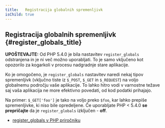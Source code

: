 ```yaml
---
title:   Registracija globalnih spremenljivk
isChild: true
---
```


## Registracija globalnih spremenljivk {#register_globals_title}

**UPOŠTEVAJTE:** Od PHP 5.4.0 je bila nastavitev `register_globals` odstranjena in je ni več možno uporabljati.
To je samo vključeno kot opozorilo za kogarkoli v procesu nadgradnje stare aplikacije.

Ko je omogočeno, je `register_globals` nastavitev naredi nekaj tipov spremenljivk (vključno tiste iz
`$_POST`, `$_GET` in `$_REQUEST`) na voljo globalnemu področju vaše aplikacije. To lahko hitro vodi v
varnostne težave saj vaša aplikacija ne more efektivno povedati, od kod podatki prihajajo.

Na primer: `$_GET['foo']` je tako na voljo preko `$foo`, kar lahko prepiše spremenljivke, ki niso bile opredeljene.
Če uporabljate PHP < 5.4.0 __se prepričajte__ da je `register_globals` izključen - __off__.

* [register_globals v PHP priročniku](http://www.php.net/manual/en/security.globals.php)
